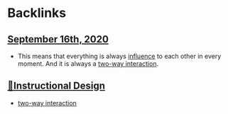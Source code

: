 
# Backlinks
## [September 16th, 2020](<September 16th, 2020.md>)
- This means that everything is always [influence](<influence.md>) to each other in every moment. And it is always a [two-way interaction](<two-way interaction.md>).

## [🌱Instructional Design](<🌱Instructional Design.md>)
- [two-way interaction](<two-way interaction.md>)


